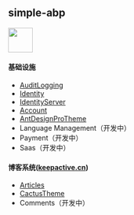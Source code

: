 ## simple-abp

<img width='50' src="https://www.keepactive.cn/logo.png">

#### 基础设施
* <a href="https://github.com/aqa365/simple-abp/tree/master/modules/audit-logging" target="_blank">AuditLogging</a>
* <a href="https://github.com/aqa365/simple-abp/tree/master/modules/identity" target="_blank">Identity</a>
* <a href="https://github.com/aqa365/simple-abp/tree/master/modules/identity-server" target="_blank">IdentityServer</a>
* <a href="https://github.com/aqa365/simple-abp/tree/master/modules/account" target="_blank">Account</a>
* <a href="https://github.com/aqa365/simple-abp/tree/master/modules/antd-theme" target="_blank">AntDesignProTheme</a>
* Language Management（开发中）
* Payment（开发中）
* Saas（开发中）

#### 博客系统(<a href="https://www.keepactive.cn" target="_blank">keepactive.cn</a>)
* <a href="https://github.com/aqa365/simple-abp/tree/master/modules/articles" target="_blank">Articles</a>
* <a href="https://github.com/aqa365/simple-abp/tree/master/modules/cactus-theme" target="_blank"> CactusTheme</a>
* Comments（开发中）
